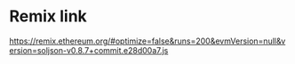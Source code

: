 
# Remix link
https://remix.ethereum.org/#optimize=false&runs=200&evmVersion=null&version=soljson-v0.8.7+commit.e28d00a7.js